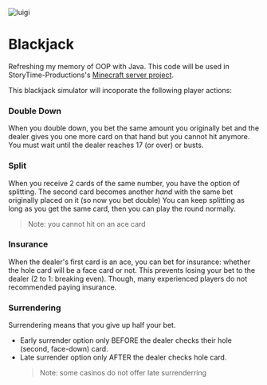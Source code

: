 ![luigi](https://github.com/user-attachments/assets/a652bd9e-3910-440c-8256-e72fca1dbf2e)

# Blackjack
Refreshing my memory of OOP with Java.
This code will be used in StoryTime-Productions's [Minecraft server project](https://github.com/StoryTime-Productions/Stweaks).

This blackjack simulator will incoporate the following player actions:

### Double Down
When you double down, you bet the same amount you originally bet and the dealer gives you one more card on that hand but you cannot hit anymore.
You must wait until the dealer reaches 17 (or over) or busts.

### Split
When you receive 2 cards of the same number, you have the option of splitting.
The second card becomes another *hand* with the same bet originally placed on it (so now you bet double)
You can keep splitting as long as you get the same card, then you can play the round normally.
> Note:	you cannot hit on an ace card

### Insurance
When the dealer's first card is an ace, you can bet for insurance: whether the hole card will be a face card or not.
This prevents losing your bet to the dealer (2 to 1: breaking even).
Though, many experienced players do not recommended paying insurance.

### Surrendering
Surrendering means that you give up half your bet.
- Early surrender option only BEFORE the dealer checks their hole (second, face-down) card.
- Late surrender option only AFTER the dealer checks hole card.
  > Note: some casinos do not offer late surrenderring
